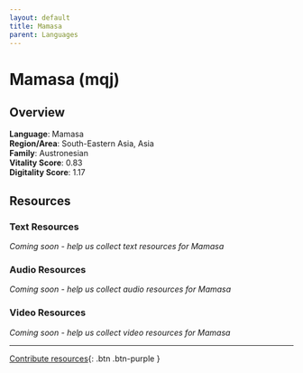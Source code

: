 ```yaml
---
layout: default
title: Mamasa
parent: Languages
---
```


# Mamasa (mqj)

## Overview

**Language**: Mamasa  
**Region/Area**: South-Eastern Asia, Asia  
**Family**: Austronesian  
**Vitality Score**: 0.83  
**Digitality Score**: 1.17  

## Resources

### Text Resources
*Coming soon - help us collect text resources for Mamasa*

### Audio Resources
*Coming soon - help us collect audio resources for Mamasa*

### Video Resources
*Coming soon - help us collect video resources for Mamasa*

---

[Contribute resources](https://fairtrain.github.io/){: .btn .btn-purple }
